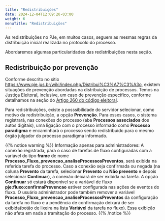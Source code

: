 ```yaml
---
title: "Redistribuições"
date: 2024-12-04T12:09:20-03:00
weight: 6
menuTitle: "Redistribuições"
---
```

As redistribuições no PJe, em muitos casos, seguem as mesmas regras da distribuição inicial realizada no protocolo do processo. 

Abordaremos algumas particularidades das redistribuições nesta seção.

## Redistribuição por prevenção

Conforme descrito no sítio https://www.pje.jus.br/wiki/index.php/Distribui%C3%A7%C3%A3o, existem situações de prevenção abordadas na distribuição de processos. Temos na Justiça Eleitoral, inclusive, um caso de prevenção específico, conforme detalhamos na seção do [Artigo 260 do código eleitoral](distribuicao/260). 

Para redistribuições, existe a posssibilidade do servidor selecionar, como motivo da redistribuição, a opção **Prevenção**. Para esses casos, o sistema registrará, nas conexões do processo (aba **Processos associados** dos autos digitais), uma ligação com o processo informado como **Processo paradigma** e encaminhará o processo sendo redistribuído para o mesmo órgão julgador do processo paradigma informado. 


{{% notice warning %}}
Informação apenas para administradores: A conexão registrada, para o caso de tarefas de fluxo configuradas com a variável do tipo **frame** de nome **Processo_Fluxo_prevencao_analiseProcessosPreventos**, será exibida na referida tarefa do processo. Caso a conexão seja confirmada ou negada (na coluna **Prevento** da tarefa, selecionar **Prevento** ou **Não prevento** e depois selecionar **Continuar**), a conexão deixará de ser exibida na tarefa. A opção **Continuar** só estará disponível se a variável de fluxo **pje:fluxo:confirmaPrevencao** estiver configurada nas ações de eventos do fluxo. O usuário administrador pode também remover a variável **Processo_Fluxo_prevencao_analiseProcessosPreventos** da configuração da tarefa no fluxo e a pendência de confirmação deixará de ser exibida(botão de lixeira na lista **Variável** da tarefa no fluxo). Essa exibição não afeta em nada a tramitação do processo. 
{{% /notice %}}


